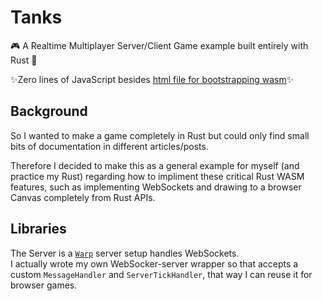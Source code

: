 # Tanks

🎮 A Realtime Multiplayer Server/Client Game example built entirely with Rust 🦀

✨Zero lines of JavaScript besides [html file for bootstrapping wasm](./tanks-worker/index.html)✨

## Background

So I wanted to make a game completely in Rust but could only find small bits of documentation in different articles/posts.

Therefore I decided to make this as a general example for myself (and practice my Rust) regarding how to impliment these critical Rust WASM features, such as implementing WebSockets and drawing to a browser Canvas completely from Rust APIs.

## Libraries

The Server is a [`Warp`](https://github.com/seanmonstar/warp) server setup handles WebSockets.
<br>
I actually wrote my own WebSocker-server wrapper so that accepts a custom `MessageHandler` and `ServerTickHandler`, that way I can reuse it for browser games.


